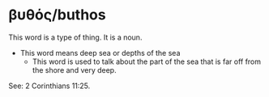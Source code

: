 # βυθός/buthos 
This word is a type of thing. It is a noun. 

* This word means deep sea or depths of the sea
    * This word is used to talk about the part of the sea that is far off from the shore and very deep.  

See: 2 Corinthians 11:25.
